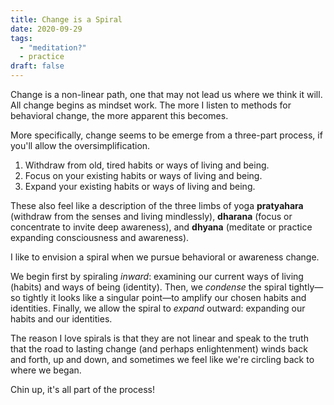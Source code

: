 ```yaml
---
title: Change is a Spiral
date: 2020-09-29
tags:
  - "meditation?"
  - practice
draft: false
---
```

Change is a non-linear path, one that may not lead us where we think it will. All change begins as mindset work. The more I listen to methods for behavioral change, the more apparent this becomes.

<!-- excerpt -->

More specifically, change seems to be emerge from a three-part process, if you'll allow the oversimplification. 

1. Withdraw from old, tired habits or ways of living and being.
2. Focus on your existing habits or ways of living and being. 
3. Expand your existing habits or ways of living and being.

These also feel like a description of the three limbs of yoga **pratyahara** (withdraw from the senses and living mindlessly), **dharana** (focus or concentrate to invite deep awareness), and **dhyana** (meditate or practice expanding consciousness and awareness).

I like to envision a spiral when we pursue behavioral or awareness change. 

We begin first by spiraling *inward*: examining our current ways of living (habits) and ways of being (identity). Then, we *condense* the spiral tightly—so tightly it looks like a singular point—to amplify our chosen habits and identities. Finally, we allow the spiral to *expand* outward: expanding our habits and our identities. 

The reason I love spirals is that they are not linear and speak to the truth that the road to lasting change (and perhaps enlightenment) winds back and forth, up and down, and sometimes we feel like we're circling back to where we began. 

Chin up, it's all part of the process!